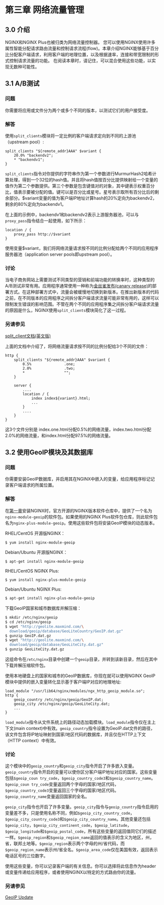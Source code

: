 # 第三章 网络流量管理

## 3.0 介绍

NGINX和NGINX Plus也被归类为网络流量控制器。 您可以使用NGINX使用许多属性智能分配请求路由流量和控制请求流程(flow)。本章介绍NGINX能够基于百分比分配客户端请求，利用客户端的地理位置，以及根据速率，连接和带宽限制的形式控制请求流量的功能。 在阅读本章时，请记住，可以混合使用这些功能，以实现无数种可能性。

## 3.1 A/B测试

### 问题

你需要将应用或文件分为两个或多个不同的版本，以测试它们的用户接受度。

### 解答

使用`split_clients`模块将一定比例的客户端请求定向到不同的上游池（upstream pool）:

```
split_clients "${remote_addr}AAA" $variant {
    20.0% "backendv2";
    * "backendv1";
}
```
`split_clients`指令对你提供的字符串作为第一个参数进行MurmurHash2哈希计算处理，得到一个32位的hash值。并且将hash值按百分比提供映射给一个变量的值作为第二个参数提供。第三个参数是包含键值对的对象，其中键表示权重百分比，值表示要被分配的值。键可以是百分比或星号。星号表示取所有百分比后的剩余部分。$variant变量的值为客户端IP地址计算hash的20%定向为backendv2，剩余的80%定向为backendv1。

在上面的示例中，backendv1和backendv2表示上游服务器池，可以与`proxy_pass`指令结合一起使用，如下所示：

```
location / {
    proxy_pass http://$variant
}
```

使用变量$variant，我们将网络流量请求按不同的比例分配给两个不同的应用程序服务器池（application server pools即upstream pool）。

### 讨论

当电子商务网站上需要测试不同类型的营销和前端功能的转换率时，这种类型的A/B测试非常有用。应用程序通常使用一种称为[金丝雀发布(canary release)](https://baike.baidu.com/item/%E7%81%B0%E5%BA%A6%E5%8F%91%E5%B8%83)的部署方式。在这种部署方式中，流量会被缓慢地切换到新版本。在推出新版本的代码之前，在不同版本的应用程序之间拆分客户端请求流量可能非常有用的，这样可以限制发生错误的影响范围。不管在两个不同的应用程序集之间拆分客户端请求流量的原因是什么，NGINX使用`split_clients`模块简化了这一过程。

### 另请参见

[split_client文档(英文版)](http://nginx.org/en/docs/http/ngx_http_split_clients_module.html)

上面的文档中介绍了，将网络流量请求按不同的比例分配给3个不同的文件：

```
http {
    split_clients "${remote_addr}AAA" $variant {
        0.5%               .one;
        2.0%               .two;
        *                  "";
    }

    server {
        ....
        location / {
            index index${variant}.html;
            ...
        }
        ....
    }
}
```

这3个文件分别是 index.one.html分配0.5%的网络流量，index.two.html分配2.0%的网络流量，和index.html分配97.5%的网络流量。

## 3.2 使用GeoIP模块及其数据库

### 问题

你需要安装GeoIP数据库，并启用其在NGINX中嵌入的变量，给应用程序标记记录客户端请求的所属位置。

### 解答

在[第一章](Chapter_01.md)安装NGINX时，官方开源的NGINX版本软件仓库中，提供了一个名为`nginx-module-geoip`的软件包。如果使用的NGINX Plus软件包仓库，则此软件包名为`nginx-plus-module-geoip`。使用这些软件包将安装GeoIP模块的动态版本。

RHEL/CentOS 开源版NGINX：
```bash
$ yum install nginx-module-geoip
```

Debian/Ubuntu 开源版NGINX：
```bash
$ apt-get install nginx-module-geoip
```

RHEL/CentOS NGINX Plus:
```bash
$ yum install nginx-plus-module-geoip
```

Debian/Ubuntu NGINX Plus:
```bash
$ apt-get install nginx-plus-module-geoip
```

下载GeoIP国家和城市数据库并解压缩：

```bash
$ mkdir /etc/nginx/geoip
$ cd /etc/nginx/geoip
$ wget "http://geolite.maxmind.com/\
  download/geoip/database/GeoLiteCountry/GeoIP.dat.gz"
$ gunzip GeoIP.dat.gz
$ wget "http://geolite.maxmind.com/\
  download/geoip/database/GeoLiteCity.dat.gz"
$ gunzip GeoLiteCity.dat.gz
```

这组命令在`/etc/nginx`目录中创建一个`geoip`目录，并转到该新目录，然后在其中下载并解压缩软件包。

使用本地硬盘上的国家和城市的GeoIP数据库，你现在就可以使用NGINX GeoIP模块中提供的嵌入变量转化显示基于客户端IP对应的地理地址:

```
load_module "/usr/lib64/nginx/modules/ngx_http_geoip_module.so";
http {
    geoip_country /etc/nginx/geoip/GeoIP.dat;
    geoip_city /etc/nginx/geoip/GeoLiteCity.dat;
    ...
}
```

`load_module`指令从文件系统上的路径动态加载模块。`load_module`指令仅在主上下文(main context)中有效。`geoip_country`指令设置为GeoIP.dat文件的路径，该文件包含将IP地址映射到国家/地区代码的数据库，并且仅在HTTP上下文（HTTP context）中有效。


### 讨论

这个模块中的`geoip_country`和`geoip_city`指令开启了许多嵌入变量。`geoip_country`指令开启的变量可以使你区分客户端IP地址对应的国家。这些变量包括`$geoip_coun try_code`，`$geoip_country_code3`和`$geoip_country_name`。`$geoip_coun try_code`变量返回两个字母的国家/地区代码，`$geoip_country_code3`变量返回三个字母的国家/地区代码。`$geoip_country_name`变量返回国家的全名。

`geoip_city`指令也开启了许多变量。`geoip_city`指令与`geoip_country`指令启用的变量差不多，只是使用名称不同，例如`$geoip_city_country_code`，`$geoip_city_country_code3`和`$geoip_city_country_name`。其他变量还包括`$geoip_city`，`$geoip_city_continent_code`，`$geoip_latitude`，`$geoip_longitude`和`$geoip_postal_code`，所有这些变量的返回值同它们的描述一样。`$geoip_region`和`$geoip_region_name`返回的值表示的含义为地区，州，省，联邦土地等。`$geoip_region`表示两个字母的州/省代码，而`$geoip_region_name`表示州/省全名。`$geoip_area_code`仅在美国有效，返回表示电话区号的三位数字。

使用这些变量，你可以记录客户端的有关信息。你可以选择将此信息作为header或变量传递给应用程序，或者使用NGINX以特定的方式路由你的流量。

### 另请参见

[GeoIP Update](https://github.com/maxmind/geoipupdate)